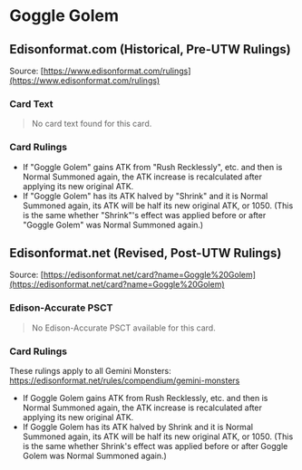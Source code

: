 # Goggle Golem

## Edisonformat.com (Historical, Pre-UTW Rulings)

Source: [https://www.edisonformat.com/rulings](https://www.edisonformat.com/rulings)

### Card Text

> No card text found for this card.

### Card Rulings

*   If "Goggle Golem" gains ATK from "Rush Recklessly", etc. and then is Normal Summoned again, the ATK increase is recalculated after applying its new original ATK.
*   If "Goggle Golem" has its ATK halved by "Shrink" and it is Normal Summoned again, its ATK will be half its new original ATK, or 1050. (This is the same whether "Shrink"'s effect was applied before or after "Goggle Golem" was Normal Summoned again.)

## Edisonformat.net (Revised, Post-UTW Rulings)

Source: [https://edisonformat.net/card?name=Goggle%20Golem](https://edisonformat.net/card?name=Goggle%20Golem)

### Edison-Accurate PSCT

> No Edison-Accurate PSCT available for this card.

### Card Rulings

These rulings apply to all Gemini Monsters: https://edisonformat.net/rules/compendium/gemini-monsters
*   If Goggle Golem gains ATK from Rush Recklessly, etc. and then is Normal Summoned again, the ATK increase is recalculated after applying its new original ATK.
*   If Goggle Golem has its ATK halved by Shrink and it is Normal Summoned again, its ATK will be half its new original ATK, or 1050. (This is the same whether Shrink's effect was applied before or after Goggle Golem was Normal Summoned again.)
            
